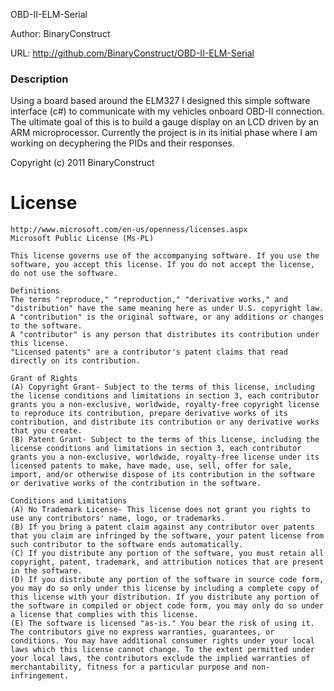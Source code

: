 OBD-II-ELM-Serial

Author: BinaryConstruct

URL: http://github.com/BinaryConstruct/OBD-II-ELM-Serial

### Description
Using a board based around the ELM327 I designed this simple software interface (c#) to communicate with my vehicles onboard OBD-II connection. The ultimate goal of this is to build a gauge display on an LCD driven by an ARM microprocessor. Currently the project is in its initial phase where I am working on decyphering the PIDs and their responses. 

Copyright (c) 2011 BinaryConstruct
 
License
=======
    http://www.microsoft.com/en-us/openness/licenses.aspx
    Microsoft Public License (Ms-PL)
    
    This license governs use of the accompanying software. If you use the software, you accept this license. If you do not accept the license, do not use the software.
    
    Definitions
    The terms "reproduce," "reproduction," "derivative works," and "distribution" have the same meaning here as under U.S. copyright law.
    A "contribution" is the original software, or any additions or changes to the software.
    A "contributor" is any person that distributes its contribution under this license.
    "Licensed patents" are a contributor's patent claims that read directly on its contribution.
    
    Grant of Rights
    (A) Copyright Grant- Subject to the terms of this license, including the license conditions and limitations in section 3, each contributor grants you a non-exclusive, worldwide, royalty-free copyright license to reproduce its contribution, prepare derivative works of its contribution, and distribute its contribution or any derivative works that you create.
    (B) Patent Grant- Subject to the terms of this license, including the license conditions and limitations in section 3, each contributor grants you a non-exclusive, worldwide, royalty-free license under its licensed patents to make, have made, use, sell, offer for sale, import, and/or otherwise dispose of its contribution in the software or derivative works of the contribution in the software.
    
    Conditions and Limitations
    (A) No Trademark License- This license does not grant you rights to use any contributors' name, logo, or trademarks.
    (B) If you bring a patent claim against any contributor over patents that you claim are infringed by the software, your patent license from such contributor to the software ends automatically.
    (C) If you distribute any portion of the software, you must retain all copyright, patent, trademark, and attribution notices that are present in the software.
    (D) If you distribute any portion of the software in source code form, you may do so only under this license by including a complete copy of this license with your distribution. If you distribute any portion of the software in compiled or object code form, you may only do so under a license that complies with this license.
    (E) The software is licensed "as-is." You bear the risk of using it. The contributors give no express warranties, guarantees, or conditions. You may have additional consumer rights under your local laws which this license cannot change. To the extent permitted under your local laws, the contributors exclude the implied warranties of merchantability, fitness for a particular purpose and non-infringement.